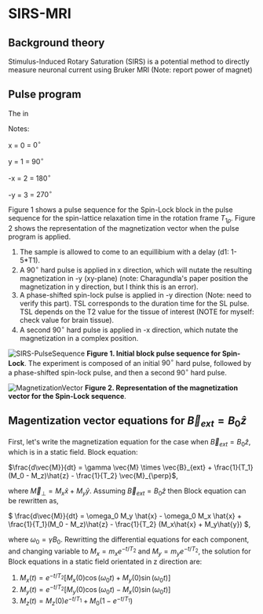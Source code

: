 # SIRS-MRI

## Background theory

Stimulus-Induced Rotary Saturation (SIRS) is a potential method to directly measure neuronal current using Bruker MRI (Note: report power of magnet)

## Pulse program

The in

Notes:


x = 0 = $0^\circ$ 

y = 1 = $90^\circ$ 

-x = 2 = $180^\circ$ 

-y = 3 = $270^\circ$ 

Figure 1 shows a pulse sequence for the Spin-Lock block in the pulse sequence for the spin-lattice relaxation time in the rotation frame $T_{1\rho}$. Figure 2 shows the representation of the magnetization vector when the pulse program is applied. 

1. The sample is allowed to come to an equillibium with a delay (d1: 1-5*T1).
1. A $90^\circ$ hard pulse is applied in x direction, which will nutate the resulting magnetization in -y (xy-plane) (note: Charagundla's paper position the magnetization in y direction, but I think this is an error).
1. A phase-shifted spin-lock pulse is applied in -y direction (Note: need to verify this part). TSL corresponds to the duration time for the SL pulse. TSL depends on the T2 value for the tissue of interest (NOTE for myself: check value for brain tissue).
1. A second $90^\circ$ hard pulse is applied in -x direction, which nutate the magnetization in a complex position.



![SIRS-PulseSequence](https://github.com/yanitzatrosel/SIRS-MRI/assets/141436347/779964a2-537a-4c48-a324-98ed9130a481)
**Figure 1. Initial block pulse sequence for Spin-Lock**. The experiment is composed of an initial $90^\circ$ hard pulse, followed by a phase-shifted spin-lock pulse, and then a second $90^\circ$ hard pulse.


![MagnetizationVector](https://github.com/yanitzatrosel/SIRS-MRI/assets/141436347/649cc293-d46f-4fe1-8719-77a4c960fbd9)
**Figure 2. Representation of the magnetization vector for the Spin-Lock sequence**.


## Magentization vector equations for $\vec{B}_{ext}=B_0\hat{z}$

First, let's write the magnetization equation for the case when $\vec{B}_{ext}=B_0\hat{z}$, which is in a static field. Block equation:

$`\frac{d\vec{M}}{dt} = \gamma \vec{M} \times \vec{B}_{ext} + \frac{1}{T_1}(M_0 - M_z)\hat{z} - \frac{1}{T_2} \vec{M}_{\perp}`$,

where $`\vec{M}_{\perp} = M_x\hat{x} + M_y\hat{y} `$. Assuming $\vec{B}_{ext}=B_0\hat{z}$ then Block equation can be rewritten as,

$` \frac{d\vec{M}}{dt} = \omega_0 M_y \hat{x} - \omega_0 M_x \hat{x} + \frac{1}{T_1}(M_0 - M_z)\hat{z} - \frac{1}{T_2} (M_x\hat{x} + M_y\hat{y}) `$, 

where $\omega_0 = \gamma B_0$. Rewritting the differential equations for each component, and changing variable to $M_x = m_x e^{-t/T_2}$ and $M_y = m_y e^{-t/T_2}$, the solution for Block equations in a static field orientated in z direction are:

1. $` M_x(t) = e^{-t/T_2} [M_x(0)\cos(\omega_0 t) + M_y(0)\sin(\omega_0 t)] `$
1. $` M_y(t) = e^{-t/T_2} [M_y(0)\cos(\omega_0 t) - M_x(0)\sin(\omega_0 t)] `$
1. $` M_z(t) = M_z(0) e^{-t/T_1} + M_0 (1 - e^{-t/T_1}) `$


